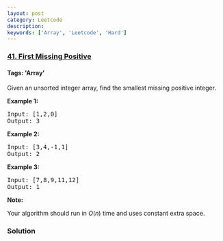 ```yaml
---
layout: post
category: Leetcode
description: 
keywords: ['Array', 'Leetcode', 'Hard']
---
```

### [41. First Missing Positive](https://leetcode.com/problems/first-missing-positive)

#### Tags: 'Array'

<div class="content__u3I1 question-content__JfgR"><div><p>Given an unsorted integer array, find the smallest missing positive integer.</p>
<p><strong>Example 1:</strong></p>
<pre>Input: [1,2,0]
Output: 3
</pre>
<p><strong>Example 2:</strong></p>
<pre>Input: [3,4,-1,1]
Output: 2
</pre>
<p><strong>Example 3:</strong></p>
<pre>Input: [7,8,9,11,12]
Output: 1
</pre>
<p><strong>Note:</strong></p>
<p>Your algorithm should run in <em>O</em>(<em>n</em>) time and uses constant extra space.</p>
</div></div>

### Solution
